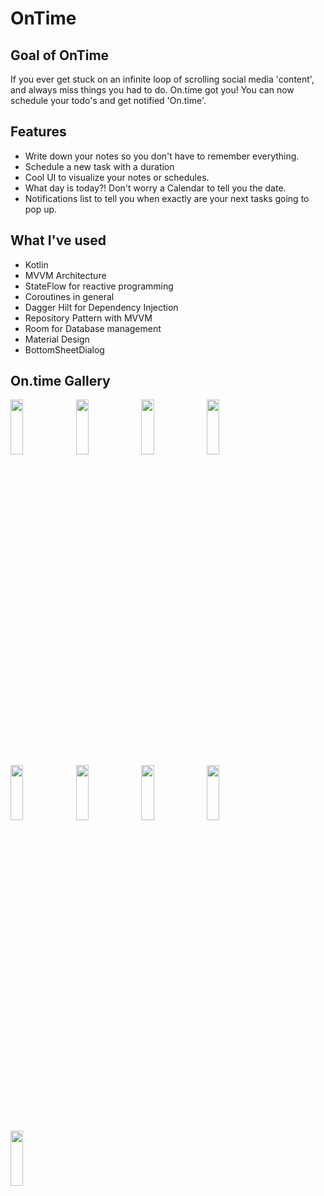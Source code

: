 # OnTime
## Goal of OnTime
If you ever get stuck on an infinite loop of scrolling social media 'content', and always miss things you had to do.
On.time got you! You can now schedule your todo's and get notified 'On.time'.
## Features
- Write down your notes so you don't have to remember everything.
- Schedule a new task with a duration
- Cool UI to visualize your notes or schedules.
- What day is today?! Don't worry a Calendar to tell you the date.
- Notifications list to tell you when exactly are your next tasks going to pop up.
## What I've used
- Kotlin
- MVVM Architecture
- StateFlow for reactive programming
- Coroutines in general
- Dagger Hilt for Dependency Injection
- Repository Pattern with MVVM
- Room for Database management
- Material Design
- BottomSheetDialog
## On.time Gallery
  <span>
  <img src="https://user-images.githubusercontent.com/84887514/167947977-93dc9192-036c-4bc7-8736-e4cd55701bdd.png" width=20% height=15%>
  <img src="https://user-images.githubusercontent.com/84887514/167948797-21560204-48e5-4d07-8c9a-52214271cd76.png" width=20% height=15%>
  <img src="https://user-images.githubusercontent.com/84887514/167950137-cd0af943-da4e-4039-a6e2-d3b3275b9381.png" width=20% height=15%>
  </span>
  <span>
  <img src="https://user-images.githubusercontent.com/84887514/167950263-3fcab809-65b0-44b4-a579-4566355ce7ca.png" width=20% height=15%>
  <img src="https://user-images.githubusercontent.com/84887514/167950402-393f661e-f0d8-4733-9b4b-c55144f7b51c.png" width=20% height=15%>
  <img src="https://user-images.githubusercontent.com/84887514/167950511-3b94f647-1d32-4112-afce-61987c049ca7.png" width=20% height=15%>
  </span>
  <span>
  <img src="https://user-images.githubusercontent.com/84887514/167950594-620ddb29-a053-4337-beff-f7a94fdb27b7.png" width=20% height=15%>
  <img src="https://user-images.githubusercontent.com/84887514/167951397-242f9a50-9090-40f8-b1a0-b5cd41861c40.png" width=20% height=15%>
  <img src="https://user-images.githubusercontent.com/84887514/167951473-4fdf65d0-1ddd-4a9c-836f-094afa7c49d9.png" width=20% height=15%>
  </span>


